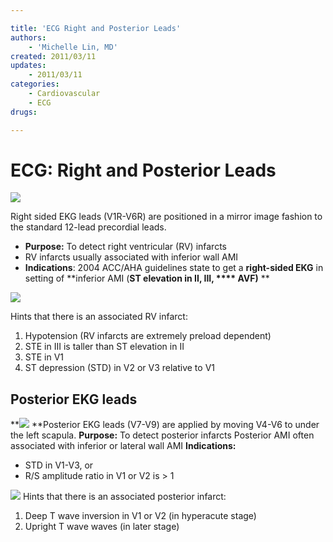 ```yaml
---

title: 'ECG Right and Posterior Leads'
authors:
    - 'Michelle Lin, MD'
created: 2011/03/11
updates:
    - 2011/03/11
categories:
    - Cardiovascular
    - ECG
drugs: 

---
```



# ECG: Right and Posterior Leads

**![](https://d2p53dh3qxfm0x.cloudfront.net/uploads/img/1jx/5/m/327353fb-62ee-574f-b098-4991d84dc583/640.png)**

Right sided EKG leads (V1R-V6R) are positioned in a mirror image fashion to the standard 12-lead precordial leads.

-   **Purpose:** To detect right ventricular (RV) infarcts
-   RV infarcts usually associated with inferior wall AMI
-   **Indications**: 2004 ACC/AHA guidelines state to get a **right-sided EKG** in setting of **inferior AMI (**ST elevation in II, III, **** AVF)** **

![](https://d2p53dh3qxfm0x.cloudfront.net/uploads/img/1jx/5/m/cf8e36a8-f14f-543d-8165-b4597b0f47c1/640.png)

Hints that there is an associated RV infarct:

1.  Hypotension (RV infarcts are extremely preload dependent) 
2.  STE in III is taller than ST elevation in II
3.  STE in V1
4.  ST depression (STD) in V2 or V3 relative to V1 

## Posterior EKG leads

**![](https://d2p53dh3qxfm0x.cloudfront.net/uploads/img/1jx/5/m/498ff820-6646-55c1-b4a1-2651682a4507/640.png)
**Posterior EKG leads (V7-V9) are applied by moving V4-V6 to under the left scapula.
**Purpose:** To detect posterior infarcts
Posterior AMI often associated with inferior or lateral wall AMI
**Indications:** 
-   STD in V1-V3, or 
-   R/S amplitude ratio in V1 or V2 is &gt; 1 

![](https://d2p53dh3qxfm0x.cloudfront.net/uploads/img/1jx/5/m/8e9df683-3124-5da1-8e5a-0b527e5eb1d7/640.png)
Hints that there is an associated posterior infarct:
1.  Deep T wave inversion in V1 or V2 (in hyperacute stage) 
2.  Upright T wave waves (in later stage)
